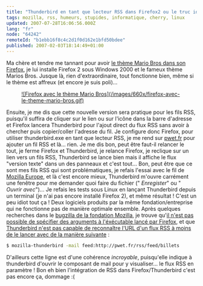 ```yaml
---
title: "Thunderbird en tant que lecteur RSS dans Firefox2 ou le truc idiot de la journée"
tags: mozilla, rss, humeurs, stupides, informatique, cherry, linux
updated: 2007-07-28T16:06:56.000Z
lang: "fr"
node: "64242"
remoteId: "b1ebb16f8c4c2d1f0d162e1bfd50bdee"
published: 2007-02-03T18:14:49+01:00
---
```

 
Ma chère et tendre me tannant pour avoir [le thème Mario Bros dans son Firefox](https://addons.mozilla.org/firefox/4345/), je lui installe Firefox 2 sous Windows 2000 et le fameux thème Marios Bros. Jusque là, rien d'extraordinaire, tout fonctionne bien, même si le thème est affreux (et encore je suis poli)...

 


<figure class="object-center"><a href="/images/firefox-avec-le-theme-mario-bros.gif">![Firefox avec le thème Mario Bros](/images/660x/firefox-avec-le-theme-mario-bros.gif)
</a></figure>




 
Ensuite, je me dis que cette nouvelle version sera pratique pour les fils RSS, puisqu'il suffira de cliquer sur le lien ou sur l'icône dans la barre d'adresse et Firefox lancera Thunderbird pour l'ajout direct du flux RSS sans avoir à chercher puis copier/coller l'adresse du fil. Je configure donc Firefox, pour utiliser thunderbird.exe en tant que lecteur RSS, je me rend sur [pwet.fr](http://pwet.fr/) pour ajouter un fil RSS et là... rien. Je me dis bon, peut être faut-il relancer le tout, je ferme Firefox et Thunderbird, je relance Firefox, je reclique sur un lien vers un fils RSS, Thunderbird se lance bien mais il affiche le flux &quot;version texte&quot; dans un des panneaux et c'est tout... Bon, peut être que ce sont mes fils RSS qui sont problématiques, je refais l'essai avec le fil de [Mozilla Europe](http://www.mozilla-europe.org), et là c'est encore mieux, Thunderbird m'ouvre carrément une fenêtre pour me demander quoi faire du fichier (&quot; *Enregister*&quot; ou &quot; *Ouvrir avec*&quot;)... Je refais les tests sous Linux en lançant Thunderbird depuis un terminal (je n'ai pas encore installé Firefox 2), et même résultat ! C'est un peu idiot tout ça ! Deux logiciels produits par la même fondation/entreprise qui ne fonctionne pas de manière optimale ensemble. Après quelques recherches dans le [bugzilla de la fondation Mozilla](https://bugzilla.mozilla.org/), je trouve qu'[il n'est pas possible de spécifier des arguments à l'éxécutable lancé par Firefox](https://bugzilla.mozilla.org/show_bug.cgi?id=339514), et que [Thunderbird n'est pas capable de reconnaître l'URL d'un flux RSS à moins de le lancer avec de la manière suivante](https://bugzilla.mozilla.org/show_bug.cgi?id=348450) :

 ``` bash
$ mozilla-thunderbird -mail feed:http://pwet.fr/rss/feed/billets
```

 
D'ailleurs cette ligne est d'une cohérence *incroyable*, puisqu'elle indique à thunderbird d'ouvrir le composant de mail pour y visualiser... le flux RSS en paramètre ! Bon eh bien l'intégration de RSS dans Firefox/Thunderbird c'est pas encore ça, dommage :(

